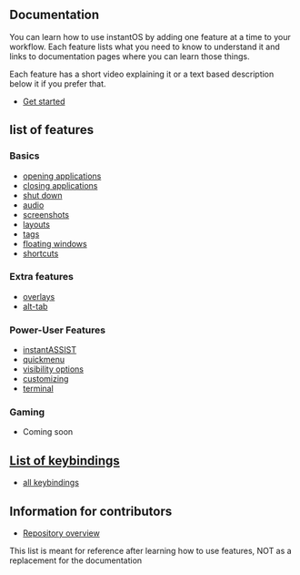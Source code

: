## Documentation

You can learn how to use instantOS by adding one feature at a time to your workflow. 
Each feature lists what you need to know to understand it and links to documentation pages where you can learn those things. 

Each feature has a short video explaining it or a text based description below it if you prefer that. 

<ul class="actions">
    <li><a href="https://www.youtube.com/playlist?list=PLczWCikHiuy_2fBZ_ttJuybBXVERrJDAu" class="button special icon fa-youtube">Get started</a></li>
</ul>

## list of features
### Basics
-   [opening applications](https://instantos.io/youtube/apps)
-   [closing applications](https://instantos.io/youtube/close)
-   [shut down](https://instantos.io/youtube/shutdown)
-   [audio](https://instantos.io/youtube/audio)
-   [screenshots](https://instantos.io/youtube/screenshots)
-   [layouts](https://instantos.io/youtube/layouts)
-   [tags](https://instantos.io/youtube/tags)
-   [floating windows](https://instantos.io/youtube/floating)
-   [shortcuts](https://instantos.io/youtube/shortcuts)

### Extra features
-   [overlays](https://instantos.io/youtube/overlays)
-   [alt-tab](https://instantos.io/youtube/alttab)

### Power-User Features
-   [instantASSIST](https://instantos.io/youtube/assist)
-   [quickmenu](https://instantos.io/youtube/quickmenu)
-   [visibility options](https://instantos.io/youtube/visibility)
-   [customizing](https://instantos.io/youtube/customize)
-   [terminal](https://instantos.io/youtube/terminal)

### Gaming

 - Coming soon

## [List of keybindings](https://instantos.io/youtube/hotkeys)

-   [all keybindings](https://instantos.io/youtube/hotkeys)

## Information for contributors

- [Repository overview](https://instantos.io/repoinfo)

This list is meant for reference after learning how to use features, NOT as a replacement for the documentation
